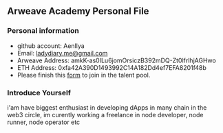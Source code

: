 ## Arweave Academy Personal File

### Personal information

- github account: Aenllya
- Email: ladydiary.me@gmail.com
- Arweave Address: amkK-as0ILu6jomOrsiczB392mDQ-Zt0lfrlhjAGHwo
- ETH Address: 0xfa42A390D1493992C14A182Dd4ef7EFA8201f48b
- Please finish this [form](https://docs.google.com/forms/d/e/1FAIpQLSfWA5fIIcBgmRppm3jNz5vmf9Mai_QMVil-2pO4r7YKn_Zhtw/viewform?usp=sf_link) to join in the talent pool.

### Introduce Yourself
 i'am have biggest enthusiast in developing dApps in many chain in the web3 circle, im curently working a freelance in node developer, node runner, node operator etc
